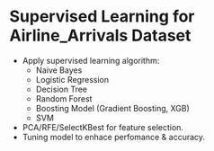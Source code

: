 # Supervised Learning for Airline_Arrivals Dataset
- Apply supervised learning algorithm:
  + Naive Bayes
  + Logistic Regression
  + Decision Tree
  + Random Forest
  + Boosting Model (Gradient Boosting, XGB)
  + SVM
 - PCA/RFE/SelectKBest for feature selection.
 - Tuning model to enhace perfomance & accuracy.

